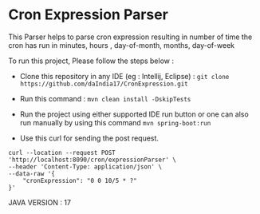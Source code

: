 
# Cron Expression Parser

This Parser helps to parse cron expression resulting in number of time the cron has run in minutes, hours , day-of-month, months, day-of-week


To run this project, Please follow the steps below :

* Clone this repository in any IDE (eg : Intellij, Eclipse) : `git clone https://github.com/daIndia17/CronExpression.git`

* Run this command : `mvn clean install -DskipTests`

* Run the project using either supported IDE run button or one can also run manually by using this command `mvn spring-boot:run`

* Use this curl for sending the post request.

```
curl --location --request POST 'http://localhost:8090/cron/expressionParser' \
--header 'Content-Type: application/json' \
--data-raw '{
    "cronExpression": "0 0 10/5 * ?"
}' 
```

JAVA VERSION : 17



